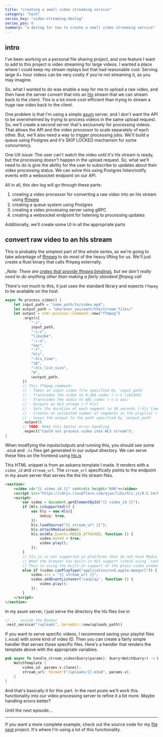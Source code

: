 ```yaml
---
title: "creating a small video streaming service"
category: "tech"
series_key: "video-streaming-devlog"
series_pos: 0
summary: "a devlog for how to create a small video streaming service"
---
```

## intro
I've been working on a personal file sharing project, and one feature I want to add to this project is video streaming for
large videos. I wanted a place where I could keep my stream replays but that had reasonable cost.
Serving large 4+ hour videos can be very costly if you're not streaming it, as you may imagine.

So, what I wanted to do was enable a way for me to upload a raw video, and then have the server convert that
into an [hls](https://en.wikipedia.org/wiki/HTTP_Live_Streaming) stream that we can stream back to the client.
This is a lot more cost-efficient than trying to stream a huge raw video back to the client.

One problem is that I'm using a simple [axum](https://github.com/tokio-rs/axum) server, and I don't want the API to
be overwhelmed by trying to process videos in the same upload request. So, we'll create a second server that's
exclusively for processing videos. That allows the API and the video processor to scale separately of each other. But,
we'll also need a way to trigger processing jobs. We'll build a queue using Postgres and it's SKIP LOCKED mechanism
for some concurrency.

One UX issue: The user can't watch the video until it's hls stream is ready, but the processing doesn't happen in the
upload request. So, what we'll need to do is give the ability for the user to subscribe to updates about their
video processing status. We can solve this using Postgres listen/notify events with a websocket endpoint on our API.

All in all, this dev log will go through these parts:
1. creating a video processor for converting a raw video into an hls stream using [ffmpeg](https://ffmpeg.org/)
2. creating a queue system using Postgres
3. creating a video processing server using gRPC
4. creating a websocket endpoint for listening to processing updates

Additionally, we'll create some UI in all the appropriate parts

## convert raw video to an hls stream

This is probably the simplest part of this whole series, as we're going to take advantage of [ffmpeg](https://ffmpeg.org/)
to do most of the heavy lifting for us. We'll just create a Rust binary that calls ffmpeg externally.

__Note: There are [crates that provide ffmpeg bindings](https://github.com/zmwangx/rust-ffmpeg?tab=readme-ov-file), but we
don't really need to do anything other than making a fairly standard ffmpeg call_

There's not much to this, it just uses the standard library and expects `ffmpeg` to be available on the host

```rust
async fn process_video() {
    let input_path = "some_path/to/video.mp4";
    let output_path = "wherever_you/want/the/stream_files/"
    let output = std::process::Command::new("ffmpeg")
        .args(&[
            "-i",
            input_path,
            "-c:v",
            "libx264",
            "-c:a",
            "aac",
            "-f",
            "hls",
            "-hls_time",
            "10",
            "-hls_list_size",
            "0",
            &output_path,
        ])
        // This ffmpeg command:
        // - Takes an input video file specified by `input_path`
        // - Transcodes the video to H.264 codec (-c:v libx264)
        // - Transcodes the audio to AAC codec (-c:a aac)
        // - Outputs an HLS stream (-f hls)
        // - Sets the duration of each segment to 10 seconds (-hls_time 10)
        // - Creates an unlimited number of segments in the playlist (-hls_list_size 0)
        // - Saves the output to the path specified by `output_path`
        .output()
        // TODO: Make this better error handling
        .expect("Could not process video into HLS stream");
}
```

When modifying the inputs/outputs and running this, you should see some `.m3u8` and `.ts` files get generated in our
output directory. We can serve these files on the frontend using [hls.js](https://github.com/video-dev/hls.js/)

This HTML snippet is from an askama template I made. It renders with a `video_id` and `stream_url`. The `stream_url`
specifically points to the endpoint in my axum server that serves the the hls stream files.

```html
<section>
    <video id="{{ video_id }}" controls height="600"></video>
    <script src="https://cdnjs.cloudflare.com/ajax/libs/hls.js/0.5.14/hls.min.js"></script>
    <script>
        var video = document.getElementById("{{ video_id }}");
        if (Hls.isSupported()) {
            var hls = new Hls({
                debug: true,
            });
            hls.loadSource("{{ stream_url }}");
            hls.attachMedia(video);
            hls.on(Hls.Events.MEDIA_ATTACHED, function () {
                video.muted = true;
                video.play();
            });
        }
        // hls.js is not supported on platforms that do not have Media Source Extensions (MSE) enabled.
        // When the browser has built-in HLS support (check using `canPlayType`), we can provide an HLS manifest (i.e. .m3u8 URL) directly to the video element through the `src` property.
        // This is using the built-in support of the plain video element, without using hls.js.
        else if (video.canPlayType("application/vnd.apple.mpegurl")) {
            video.src = "{{ stream_url }}";
            video.addEventListener("canplay", function () {
                video.play();
            });
        }
    </script>
</section>
```

In my axum server, I just serve the directory the hls files live in
```rust
// ... inside the Router
.nest_service("/uploads", ServeDir::new(uploads_path))
```

If you want to serve specific videos, I recommend saving your playlist files (`.m3u8`) with some kind of video ID.
Then you can create a fairly simple handler that serves those specific files. Here's a handler that renders the template above
with the appropriate variables.
```rust
pub async fn handle_stream_video(Query(params): Query<WatchQuery>) -> WatchTemplate {
    WatchTemplate {
        video_id: params.v.clone(),
        stream_url: format!("/uploads/{}.m3u8", params.v),
    }
}
```

And that's basically it for this part. In the next posts we'll work this functionality into our video processing server to refine
it a bit more. Maybe handling errors better?


Until the next episode...

---
If you want a more complete example, check out the source code for my [file nest](https://github.com/sneakycrow/file-nest)
project. It's where I'm using a lot of this functionality.
